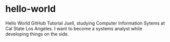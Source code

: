 # hello-world
Hello World GitHub Tutorial
Juell, studying Computer Information Sytems at Cal State Los Angeles. I want to become a systems analyst while developing things on the side.
